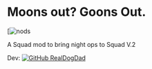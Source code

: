 # Moons out? Goons Out.
[![nods](https://cdn.shopify.com/s/files/1/0951/3104/products/MG_7302_1024x1024_62909517-191a-403f-9f85-c3d25a1c130e_large.jpg?v=1571439683)

A Squad mod to bring night ops to Squad V.2


Dev: [![GitHub RealDogDad](https://img.shields.io/badge/GitHub-@RealDogDad-181717?style=for-the-badge&logo=github)](https://github.com/RealDogDad)
